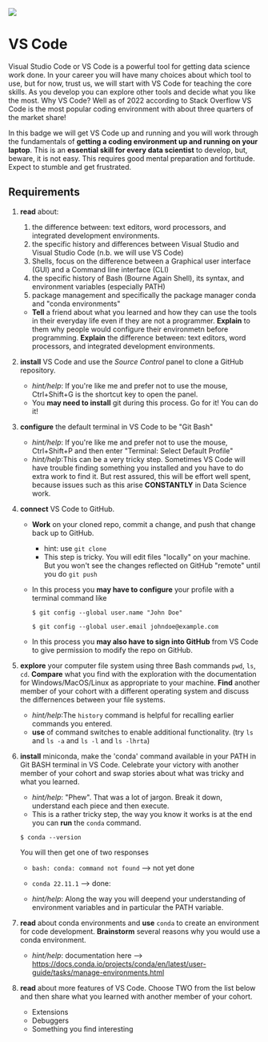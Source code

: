 ![](https://github.com/UVADS/orientation-technical/blob/main/content/images/vscode-badge.png)

# VS Code

Visual Studio Code or VS Code is a powerful tool for getting data science work done. In your career you will have many choices about which tool to use, but for now, trust us, we will start with VS Code for teaching the core skills. As you develop you can explore other tools and decide what you like the most.
Why VS Code? Well as of 2022 according to Stack Overflow VS Code is the most popular coding environment with about three quarters of the market share!

In this badge we will get VS Code up and running and you will work through the fundamentals of **getting a coding environment up and running on your laptop**. This is an **essential skill for every data scientist** to develop, but, beware, it is not easy. This requires good mental preparation and fortitude. Expect to stumble and get frustrated.


## Requirements

1. **read** about:
   1. the difference between: text editors, word processors, and integrated development environments.
   2. the specific history and differences between Visual Studio and Visual Studio Code (n.b. we will use VS Code)
   3. Shells, focus on the difference between a Graphical user interface (GUI) and a Command line interface (CLI)
   4. the specific history of Bash (Bourne Again Shell), its syntax, and environment variables (especially PATH)
   5. package management and specifically the package manager conda and "conda environments"

   * **Tell** a friend about what you learned and how they can use the tools in their everyday life even if they are not a programmer. **Explain** to them why people would configure their environmetn before programming. **Explain** the difference between: text editors, word processors, and integrated development environments.

2. **install** VS Code and use the *Source Control* panel to clone a GitHub repository.
   * *hint/help*: If you're like me and prefer not to use the mouse, Ctrl+Shift+G is the shortcut key to open the panel.
   * You **may need to install** git during this process. Go for it! You can do it!

3. **configure** the default terminal in VS Code to be "Git Bash"
   * *hint/help*: If you're like me and prefer not to use the mouse, Ctrl+Shift+P and then enter "Terminal: Select Default Profile"
   * *hint/help*:This can be a very tricky step. Sometimes VS Code will have trouble finding something you installed and you have to do extra work to find it. But rest assured, this will be effort well spent, because issues such as this arise **CONSTANTLY** in Data Science work.

4. **connect** VS Code to GitHub.
   * **Work** on your cloned repo, commit a change, and push that change back up to GitHub.
      * hint: use `git clone`
      * This step is tricky. You will edit files "locally" on your machine. But you won't see the changes reflected on GitHub "remote" until you do `git push`
   
   * In this process you **may have to configure** your profile with a terminal command like 
    
        `$ git config --global user.name "John Doe"`
   
        `$ git config --global user.email johndoe@example.com`
   * In this process you **may also have to sign into GitHub** from VS Code to give permission to modify the repo on GitHub.


5. **explore** your computer file system using three Bash commands `pwd`, `ls`, `cd`. **Compare** what you find with the exploration with the documentation for Windows/MacOS/Linux as appropriate to your machine. **Find** another member of your cohort with a different operating system and discuss the differnences between your file systems.
   * *hint/help*:The `history` command is helpful for recalling earlier commands you entered.
   * **use** of command switches to enable additional functionality. (try `ls` and `ls -a` and `ls -l` and `ls -lhrta`)


6. **install** miniconda, make the 'conda' command available in your PATH in Git BASH terminal in VS Code. Celebrate your victory with another member of your cohort and swap stories about what was tricky and what you learned.
    * *hint/help*: "Phew". That was a lot of jargon. Break it down, understand each piece and then execute.
    * This is a rather tricky step, the way you know it works is at the end you can **run** the `conda` command.

     `$ conda --version`
     
     You will then get one of two responses
     * `bash: conda: command not found` --> not yet done
     * `conda 22.11.1` --> done: 

    * *hint/help*: Along the way you will deepend your understanding of environment variables and in particular the PATH variable.

7. **read** about conda environments and **use** `conda` to create an environment for code development. **Brainstorm** several reasons why you would use a conda environment.
     * *hint/help*: documentation here --> https://docs.conda.io/projects/conda/en/latest/user-guide/tasks/manage-environments.html


8. **read** about more features of VS Code. Choose TWO from the list below and then share what you learned with another member of your cohort.
   * Extensions
   * Debuggers
   * Something you find interesting



